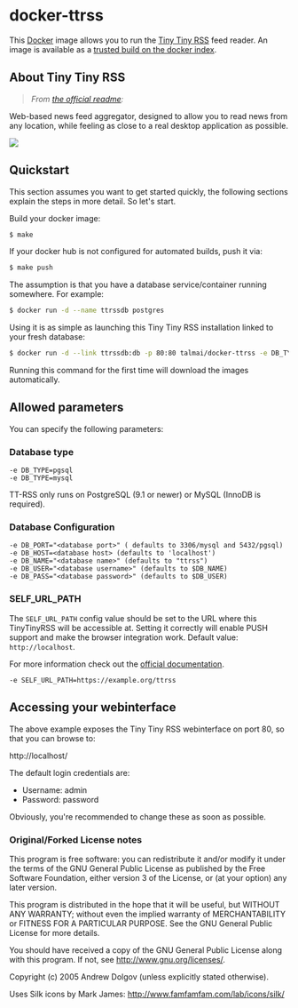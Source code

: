 # docker-ttrss

This [Docker](https://www.docker.com) image allows you to run the [Tiny Tiny RSS](http://tt-rss.org) feed reader. An image is available as a [trusted build on the docker index](https://hub.docker.com/r/talmai/docker-ttrss/).

## About Tiny Tiny RSS

> *From [the official readme](https://git.tt-rss.org/fox/tt-rss/src/master/README.md):*

Web-based news feed aggregator, designed to allow you to read news from any location, while feeling as close to a real desktop application as possible.

![](http://tt-rss.org/images/1.9/1.jpg)

## Quickstart

This section assumes you want to get started quickly, the following sections explain the
steps in more detail. So let's start.

Build your docker image:

```bash
$ make
```

If your docker hub is not configured for automated builds, push it via:

```bash
$ make push
```

The assumption is that you have a database service/container running somewhere. For example:

```bash
$ docker run -d --name ttrssdb postgres
```

Using it is as simple as launching this Tiny Tiny RSS installation linked to your fresh database:

```bash
$ docker run -d --link ttrssdb:db -p 80:80 talmai/docker-ttrss -e DB_TYPE=pgsql
```

Running this command for the first time will download the images automatically.

## Allowed parameters

You can specify the following parameters:

### Database type

```
-e DB_TYPE=pgsql
-e DB_TYPE=mysql
```

TT-RSS only runs on PostgreSQL (9.1 or newer) or MySQL (InnoDB is required). 

### Database Configuration

```
-e DB_PORT="<database port>" ( defaults to 3306/mysql and 5432/pgsql)
-e DB_HOST=<database host> (defaults to 'localhost')
-e DB_NAME="<database name>" (defaults to "ttrss")
-e DB_USER="<database username>" (defaults to $DB_NAME)
-e DB_PASS="<database password>" (defaults to $DB_USER)
```

### SELF_URL_PATH

The `SELF_URL_PATH` config value should be set to the URL where this TinyTinyRSS
will be accessible at. Setting it correctly will enable PUSH support and make
the browser integration work. Default value: `http://localhost`.

For more information check out the [official documentation](https://github.com/gothfox/Tiny-Tiny-RSS/blob/master/config.php-dist#L22).

```
-e SELF_URL_PATH=https://example.org/ttrss
```

## Accessing your webinterface

The above example exposes the Tiny Tiny RSS webinterface on port 80, so that you can browse to:

http://localhost/

The default login credentials are:

* Username: admin
* Password: password

Obviously, you're recommended to change these as soon as possible.


### Original/Forked License notes

This program is free software: you can redistribute it and/or modify it under the terms of the GNU General Public License as published by the Free Software Foundation, either version 3 of the License, or (at your option) any later version.

This program is distributed in the hope that it will be useful, but WITHOUT ANY WARRANTY; without even the implied warranty of MERCHANTABILITY or FITNESS FOR A PARTICULAR PURPOSE. See the GNU General Public License for more details.

You should have received a copy of the GNU General Public License along with this program. If not, see http://www.gnu.org/licenses/.

Copyright (c) 2005 Andrew Dolgov (unless explicitly stated otherwise).

Uses Silk icons by Mark James: http://www.famfamfam.com/lab/icons/silk/
